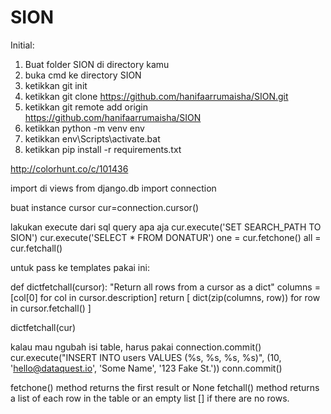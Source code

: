 # SION

Initial:
1. Buat folder SION di directory kamu
2. buka cmd ke directory SION
3. ketikkan git init
4. ketikkan git clone https://github.com/hanifaarrumaisha/SION.git
5. ketikkan git remote add origin https://github.com/hanifaarrumaisha/SION
3. ketikkan python -m venv env
4. ketikkan env\Scripts\activate.bat
5. ketikkan pip install -r requirements.txt


http://colorhunt.co/c/101436

import di views
from django.db import connection



buat instance cursor
cur=connection.cursor()

lakukan execute dari sql query apa aja
cur.execute('SET SEARCH_PATH TO SION')
cur.execute('SELECT * FROM DONATUR')
one = cur.fetchone() 
all = cur.fetchall()

untuk pass ke templates pakai ini: 

def dictfetchall(cursor):
    "Return all rows from a cursor as a dict"
    columns = [col[0] for col in cursor.description]
    return [
        dict(zip(columns, row))
        for row in cursor.fetchall()
    ]

dictfetchall(cur)

kalau mau ngubah isi table, harus pakai connection.commit()
cur.execute("INSERT INTO users VALUES (%s, %s, %s, %s)", (10, 'hello@dataquest.io', 'Some Name', '123 Fake St.')) conn.commit()


fetchone() method returns the first result or None
fetchall() method returns a list of each row in the table or an empty list [] if there are no rows.
